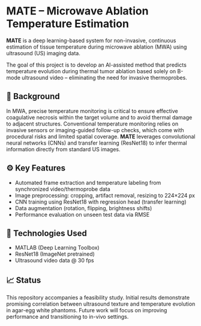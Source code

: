 # MATE – Microwave Ablation Temperature Estimation

**MATE** is a deep learning-based system for non-invasive, continuous estimation of tissue temperature during microwave ablation (MWA) using ultrasound (US) imaging data.

The goal of this project is to develop an AI-assisted method that predicts temperature evolution during thermal tumor ablation based solely on B-mode ultrasound video – eliminating the need for invasive thermoprobes.

## 🔬 Background

In MWA, precise temperature monitoring is critical to ensure effective coagulative necrosis within the target volume and to avoid thermal damage to adjacent structures. Conventional temperature monitoring relies on invasive sensors or imaging-guided follow-up checks, which come with procedural risks and limited spatial coverage. **MATE** leverages convolutional neural networks (CNNs) and transfer learning (ResNet18) to infer thermal information directly from standard US images.

## ⚙️ Key Features

- Automated frame extraction and temperature labeling from synchronized video/thermoprobe data
- Image preprocessing: cropping, artifact removal, resizing to 224×224 px
- CNN training using ResNet18 with regression head (transfer learning)
- Data augmentation (rotation, flipping, brightness shifts)
- Performance evaluation on unseen test data via RMSE

## 🧠 Technologies Used

- MATLAB (Deep Learning Toolbox)
- ResNet18 (ImageNet pretrained)
- Ultrasound video data @ 30 fps

## 📈 Status

This repository accompanies a feasibility study. Initial results demonstrate promising correlation between ultrasound texture and temperature evolution in agar-egg white phantoms. Future work will focus on improving performance and transitioning to in-vivo settings.


